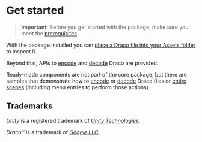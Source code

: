 # Get started

> **Important**: Before you get started with the package, make sure you meet the [prerequisites](prerequisites.md).

With the package installed you can [place a Draco file into your Assets folder](use-case-editor-import.md) to inspect it.

Beyond that, APIs to [encode](use-case-encoding.md) and [decode](use-case-decoding.md) Draco are provided.

Ready-made components are not part of the core package, but there are samples that demonstrate how to [encode](sample-encode.md) or [decode](sample-decode.md) Draco files or [entire scenes](sample-scene-encode-decode.md) (including menu entries to perform those actions).

## Trademarks

*Unity* is a registered trademark of [*Unity Technologies*][unity].

*Draco&trade;* is a trademark of [*Google LLC*][GoogleLLC].

[GoogleLLC]: https://about.google/
[unity]: https://unity.com
